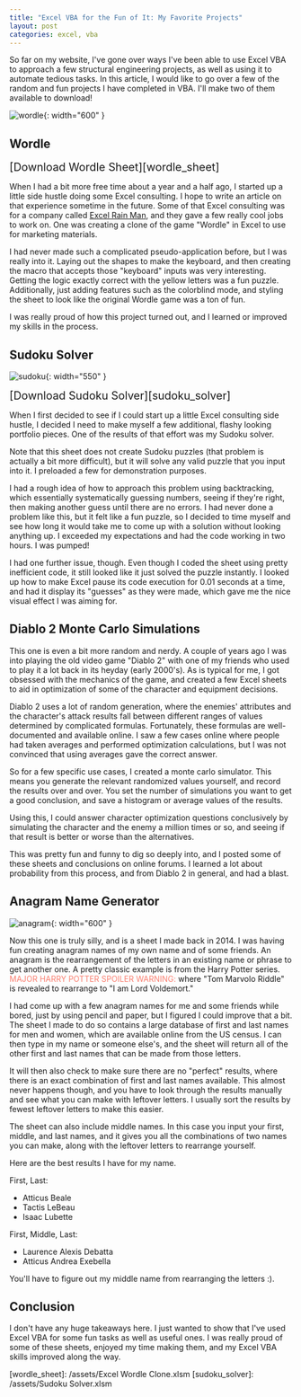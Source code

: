 ```yaml
---
title: "Excel VBA for the Fun of It: My Favorite Projects"
layout: post
categories: excel, vba
---
```


So far on my website, I've gone over ways I've been able to use Excel VBA to approach a few structural engineering projects, as well as using it to automate tedious tasks. In this article, I would like to go over a few of the random and fun projects I have completed in VBA. I'll make two of them available to download!



![wordle](/assets/wordle.png){: width="600" }

## Wordle
<span style="font-size:1.4em">[Download Wordle Sheet][wordle_sheet]</span>

When I had a bit more free time about a year and a half ago, I started up a little side hustle doing some Excel consulting. I hope to write an article on that experience sometime in the future. Some of that Excel consulting was for a company called [Excel Rain Man](https://excelrainman.com/), and they gave a few really cool jobs to work on. One was creating a clone of the game "Wordle" in Excel to use for marketing materials.

I had never made such a complicated pseudo-application before, but I was really into it. Laying out the shapes to make the keyboard, and then creating the macro that accepts those "keyboard" inputs was very interesting. Getting the logic exactly correct with the yellow letters was a fun puzzle. Additionally, just adding features such as the colorblind mode, and styling the sheet to look like the original Wordle game was a ton of fun.

I was really proud of how this project turned out, and I learned or improved my skills in the process.

## Sudoku Solver
![sudoku](/assets/sudoku.gif){: width="550" }

<span style="font-size:1.4em">[Download Sudoku Solver][sudoku_solver]</span>

When I first decided to see if I could start up a little Excel consulting side hustle, I decided I need to make myself a few additional, flashy looking portfolio pieces. One of the results of that effort was my Sudoku solver. 

Note that this sheet does not create Sudoku puzzles (that problem is actually a bit more difficult), but it will solve any valid puzzle that you input into it. I preloaded a few for demonstration purposes.

I had a rough idea of how to approach this problem using backtracking, which essentially systematically guessing numbers, seeing if they're right, then making another guess until there are no errors. I had never done a problem like this, but it felt like a fun puzzle, so I decided to time myself and see how long it would take me to come up with a solution without looking anything up. I exceeded my expectations and had the code working in two hours. I was pumped!

I had one further issue, though. Even though I coded the sheet using pretty inefficient code, it still looked like it just solved the puzzle instantly. I looked up how to make Excel pause its code execution for 0.01 seconds at a time, and had it display its "guesses" as they were made, which gave me the nice visual effect I was aiming for. 

## Diablo 2 Monte Carlo Simulations
This one is even a bit more random and nerdy. A couple of years ago I was into playing the old video game "Diablo 2" with one of my friends who used to play it a lot back in its heyday (early 2000's). As is typical for me, I got obsessed with the mechanics of the game, and created a few Excel sheets to aid in optimization of some of the character and equipment decisions. 

Diablo 2 uses a lot of random generation, where the enemies' attributes and the character's attack results fall between different ranges of values determined by complicated formulas. Fortunately, these formulas are well-documented and available online. I saw a few cases online where people had taken averages and performed optimization calculations, but I was not convinced that using averages gave the correct answer.

So for a few specific use cases, I created a monte carlo simulator. This means you generate the relevant randomized values yourself, and record the results over and over. You set the number of simulations you want to get a good conclusion, and save a histogram or average values of the results. 

Using this, I could answer character optimization questions conclusively by simulating the character and the enemy a million times or so, and seeing if that result is better or worse than the alternatives.

This was pretty fun and funny to dig so deeply into, and I posted some of these sheets and conclusions on online forums. I learned a lot about probability from this process, and from Diablo 2 in general, and had a blast.

## Anagram Name Generator
![anagram](/assets/anagram.jpg){: width="600" }

Now this one is truly silly, and is a sheet I made back in 2014. I was having fun creating anagram names of my own name and of some friends. An anagram is the rearrangement of the letters in an existing name or phrase to get another one. A pretty classic example is from the Harry Potter series. <span style="color: salmon">MAJOR HARRY POTTER SPOILER WARNING:</span> where "Tom Marvolo Riddle" is revealed to rearrange to "I am Lord Voldemort."

I had come up with a few anagram names for me and some friends while bored, just by using pencil and paper, but I figured I could improve that a bit. The sheet I made to do so contains a large database of first and last names for men and women, which are available online from the US census. I can then type in my name or someone else's, and the sheet will return all of the other first and last names that can be made from those letters.

It will then also check to make sure there are no "perfect" results, where there is an exact combination of first and last names available. This almost never happens though, and you have to look through the results manually and see what you can make with leftover letters. I usually sort the results by fewest leftover letters to make this easier.

The sheet can also include middle names. In this case you input your first, middle, and last names, and it gives you all the combinations of two names you can make, along with the leftover letters to rearrange yourself. 

Here are the best results I have for my name.

First, Last:
* Atticus Beale
* Tactis LeBeau
* Isaac Lubette

First, Middle, Last:
* Laurence Alexis Debatta
* Atticus Andrea Exebella

You'll have to figure out my middle name from rearranging the letters :).

## Conclusion
I don't have any huge takeaways here. I just wanted to show that I've used Excel VBA for some fun tasks as well as useful ones. I was really proud of some of these sheets, enjoyed my time making them, and my Excel VBA skills improved along the way.

[wordle_sheet]: /assets/Excel Wordle Clone.xlsm
[sudoku_solver]: /assets/Sudoku Solver.xlsm
